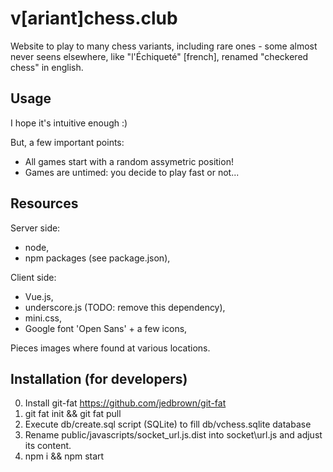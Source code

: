 # v[ariant]chess.club

Website to play to many chess variants, including rare ones - some almost never seens
elsewhere, like "l'Échiqueté" [french], renamed "checkered chess" in english.

## Usage

I hope it's intuitive enough :)

But, a few important points:
 - All games start with a random assymetric position!
 - Games are untimed: you decide to play fast or not...

## Resources

Server side:
 - node,
 - npm packages (see package.json),

Client side:
 - Vue.js,
 - underscore.js (TODO: remove this dependency),
 - mini.css,
 - Google font 'Open Sans' + a few icons,

Pieces images where found at various locations.

## Installation (for developers)

 0. Install git-fat https://github.com/jedbrown/git-fat
 1. git fat init && git fat pull
 2. Execute db/create.sql script (SQLite) to fill db/vchess.sqlite database
 3. Rename public/javascripts/socket\_url.js.dist into socket\url.js
    and adjust its content.
 4. npm i && npm start
